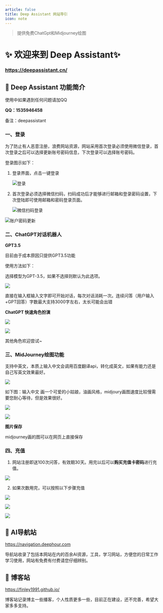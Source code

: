 ```yaml
---
article: false
title: Deep Assistant 网站导引
icon: note
---
```


> 提供免费ChatGpt和Midjourney绘图

# ✨ 欢迎来到 Deep Assistant✨

### **https://deepassistant.cn/**

## 🧱 Deep Assistant 功能简介

使用中如果遇到任何问题请加QQ

**QQ：1535946458** 

备注：deepassistant

### 一、登录

为了防止有人恶意注册，浪费网站资源，网站采用首次登录必须使用微信登录，首次登录之后可以选择更新账号密码信息，下次登录可以选择账号密码。

登录图示如下：

1. 登录界面，点击一键登录

   ![登录](./docs/local_image/登录1.png)

2. 首次登录必须选择微信扫码，扫码成功后才能够进行邮箱和登录密码设置，下次登陆即可使用邮箱和密码登录页面。

   ![微信扫码登录](./docs/local_image/登录2.png)

   

![账户密码更新](./docs/local_image/登录3.png)



### 二、ChatGPT对话机器人

**GPT3.5**

目前由于成本原因只提供GPT3.5功能

使用方法如下：

选择模型为GPT-3.5，如果不选择则默认为此选项。

![](./docs/local_image/GPT1.png)

直接在输入框输入文字即可开始对话，每次对话消耗一次。连续问答（用户输入+GPT回答）字数最大支持3000字左右，太长可能会出错

**ChatGPT 快速角色扮演**

![](./docs/local_image/GPT3.png)

![](./docs/local_image/GPT4.png)

其他角色欢迎尝试~

### 三、MidJourney绘图功能

支持中英文，本质上输入中文会调用百度翻译api，转化成英文，如果有能力还是自己写英文效果最好。

![](./docs/local_image/mj1.png)

如下图：输入中文 画一个可爱的小姑娘，油画风格，midjoury画图速度比较慢需要您耐心等待，但是效果很好。

![](./docs/local_image/mj2.png)

![](./docs/local_image/mj22.png)

**图片保存**

midjourney画的图可以在网页上直接保存

### 四、充值

1. 网站注册即送100次问答，有效期30天。用完以后可以**购买充值卡密码**进行充值。

![](./docs/local_image/充值1.png)

2. 如果次数用完，可以按照以下步骤充值



![](./docs/local_image/充值3.png)



![](./docs/local_image/充值4.png)

![](./docs/local_image/充值5.png)



## 🍥 AI导航站

https://navigation.deephour.com

导航站收录了包括本网站在内的百余AI资源，工具，学习网站，方便您的日常工作学习使用，网站有免费有付费请您仔细辨别。

## 🔣 博客站

https://finley1991.github.io/

博客站记录博主一些播客，个人性质更多一些，目前正在建设，还不完善，希望大家多多支持。

